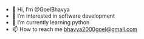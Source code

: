 - 👋 Hi, I’m @GoelBhavya
- 👀 I’m interested in software development
- 🌱 I’m currently learning python
- 📫 How to reach me bhavya2000goel@gmail.com

<!---
GoelBhavya/GoelBhavya is a ✨ special ✨ repository because its `README.md` (this file) appears on your GitHub profile.
You can click the Preview link to take a look at your changes.
--->

